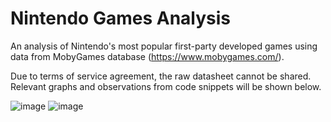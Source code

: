 # Nintendo Games Analysis
An analysis of Nintendo's most popular first-party developed games using data from MobyGames database (https://www.mobygames.com/).

Due to terms of service agreement, the raw datasheet cannot be shared. Relevant graphs and observations from code snippets will be shown below.

![image](https://github.com/user-attachments/assets/690a3568-9248-406a-886f-b312d6810b9d)
![image](https://github.com/user-attachments/assets/7b9603a5-6f7e-426c-b458-6dc6fe08b98b)
